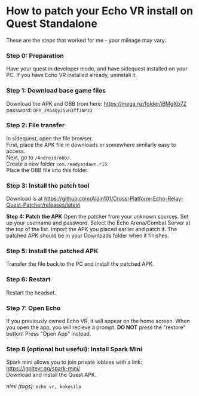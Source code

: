 # How to patch your Echo VR install on Quest Standalone

These are the steps that worked for me - your mileage may vary.

### Step 0: Preparation

Have your quest in developer mode, and have sidequest installed on your PC. If you have Echo VR installed already, uninstall it. 

### Step 1: Download base game files

Download the APK and OBB from here: https://mega.nz/folder/iBMgXb7Z  
password: `DFY_2VG4QyJ5vH3ffJNP1Q`

### Step 2: File transfer

In sidequest, open the file browser.  
First, place the APK file in downloads or somewhere similarly easy to access.  
Next, go to `/Android/obb/`.  
Create a new folder `com.readyatdawn.r15`.  
Place the OBB file into this folder.  

### Step 3: Install the patch tool

Download is at https://github.com/Aldin101/Cross-Platform-Echo-Relay-Quest-Patcher/releases/latest

**Step 4: Patch the APK**
Open the patcher from your unknown sources. Set up your username and password. Select the Echo Arena/Combat Server at the top of the list. Import the APK you placed earlier and patch it. The patched APK should be in your Downloads folder when it finishes.

### Step 5: Install the patched APK
Transfer the file back to the PC and install the patched APK. 

### Step 6: Restart
Restart the headset. 

### Step 7: Open Echo
If you previously owned Echo VR, it will appear on the home screen. When you open the app, you will recieve a prompt. **DO NOT** press the "restore" button! Press "Open App" instead.  

### Step 8 (optional but useful): Install Spark Mini
Spark mini allows you to join private lobbies with a link: https://ignitevr.gg/spark-mini/  
Download and install the Quest APK. 
  
*nimi (tags):* `echo vr, kokosila`
